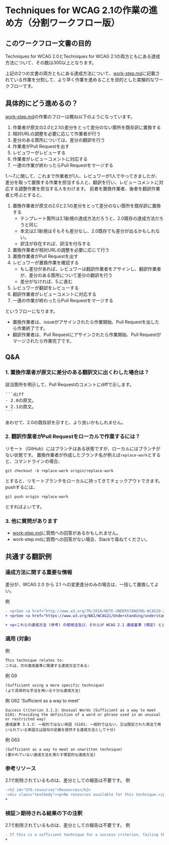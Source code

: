 # Techniques for WCAG 2.1の作業の進め方（分割ワークフロー版）

## このワークフロー文書の目的

Techniques for WCAG 2.0とTechniques for WCAG 2.1の両方ともにある達成方法について、その数は300以上となります。

上記の2つの文書の両方ともにある達成方法について、[work-step.md](work-step.md)に記載されている作業を分割して、より早く作業を進めることを目的とした実験的なワークフローです。

## 具体的にどう進めるの？

[work-step.md](work-step.md)の作業のフローは概ね以下のようになっています。

1. 作業者が原文の2.0と2.1の差分をとって差分のない箇所を既存訳に置換する
2. 相対URLの調整を必要に応じて作業者が行う
3. 差分のある箇所については、差分の翻訳を行う
4. 作業者がPull Requestを出す
5. レビュワーがレビューする
6. 作業者がレビューコメントに対応する
7. 一連の作業が終わったらPull Requestをマージする

1.～7.に関して、これまで作業者が1人、レビュワーが1人でやってきましたが、
差分を取って置換する作業を担当する人と、翻訳を行い、レビューコメントに対応する調整作業を担当する人をわけます。
前者を置換作業者、後者を翻訳作業者と呼ぶとすると、

1. 置換作業者が原文の2.0と2.1の差分をとって差分のない箇所を既存訳に置換する
    - テンプレート箇所は2.1新規の達成方法だろうと、2.0既存の達成方法だろうと同じ
    - 本文は2.1新規はそもそも差分なし、2.0既存でも差分が出るかもしれない。
    - 訳注が存在すれば、訳注を付与する
2. 置換作業者が相対URLの調整を必要に応じて行う
3. 置換作業者がPull Requestを出す
4. レビュワーが置換作業を確認する
    - もし差分があれば、レビュワーは翻訳作業者をアサインし、翻訳作業者が、差分のある箇所について差分の翻訳を行う
    - 差分がなければ、5.に進む
5. レビュワーが翻訳をレビューする
6. 翻訳作業者がレビューコメントに対応する
7. 一連の作業が終わったらPull Requestをマージする

というフローになります。

- 置換作業者は、issueがアサインされたら作業開始、Pull Requestを出したら作業終了です。
- 翻訳作業者は、Pull Requestにアサインされたら作業開始、Pull Requestがマージされたら作業完了です。

## Q&A

### 1. 置換作業者が原文に差分のある翻訳文に出くわした場合は？

該当箇所を明示して、Pull Requestのコメントにdiffで示します。

<pre>
```diff
- 2.0の原文。
+ 2.1の原文。
```
</pre>

あわせて、2.0の既存訳を示すと、より良いかもしれません。


### 2. 翻訳作業者がPull Requestをローカルで作業するには？

リモート（GitHub）にはブランチはある状態ですが、ローカルにはブランチがない状態です。
置換作業者が作成したブランチ名が例えば`replace-work`とすると、コマンドラインの場合、

```
git checkout -b replace-work origin/replace-work
```

とすると、リモートブランチをローカルに持ってきてチェックアウトできます。pushするには、

```
git push origin replace-work
```

とすればよいです。


### 3. 他に質問があります

- [work-step.md](work-step.md)に質問への回答があるかもしれません。
- work-step.mdに質問への回答がない場合、Slackで尋ねてください。


## 共通する翻訳例
### 達成方法に関する重要な情報
差分が、WCAG 2.0 から 2.1 への変更差分のみの場合は、一括して置換してよい。

例
```diff
- <p>See <a href="http://www.w3.org/TR/2016/NOTE-UNDERSTANDING-WCAG20-20161007/understanding-techniques.html">Understanding Techniques for WCAG Success Criteria</a> for important information about the usage of these informative techniques and how they relate to the normative WCAG 2.0 success criteria. The Applicability section explains the scope of the technique, and the presence of techniques for a specific technology does not imply that the technology can be used in all situations to create content that meets WCAG 2.0.</p>
+ <p>See <a href="https://www.w3.org/WAI/WCAG21/Understanding/understanding-techniques">Understanding Techniques for WCAG Success Criteria</a> for important information about the usage of these informative techniques and how they relate to the normative WCAG 2.1 success criteria. The Applicability section explains the scope of the technique, and the presence of techniques for a specific technology does not imply that the technology can be used in all situations to create content that meets WCAG 2.1.</p>
```

```diff
+ <p>これらの達成方法 (参考) の使用法及び、それらが WCAG 2.1 達成基準 (規定) とどのように関係するかに関する重要な情報については、<a href="https://waic.jp/docs/UNDERSTANDING-WCAG20/understanding-techniques.html">WCAG 達成基準の達成方法を理解する</a>を参照のこと。適用 (対象) セクションは、その達成方法の範囲について説明しており、特定の技術に関する達成方法があるからといって、WCAG 2.1 を満たすコンテンツを作成する際に、常にその技術が使用可能であるわけではない。</p>
```

### 適用 (対象)

例
```
This technique relates to:
これは、次の達成基準に関連する達成方法である:
```

例 G9
```
(Sufficient using a more specific technique)
(より具体的な手法を用いる十分な達成方法)
```

例 G62 'Sufficient as a way to meet'
```
Success Criterion 3.1.3: Unusual Words (Sufficient as a way to meet G101: Providing the definition of a word or phrase used in an unusual or restricted way)
達成基準 3.1.3: 一般的ではない用語 (G101: 一般的ではない、又は限定された用法で用いられている単語又は語句の定義を提供する達成方法として十分)
```

例 G63
```
(Sufficient as a way to meet an unwritten technique)
(書かれていない達成方法を満たす慣習的な達成方法)
```

### 参考リソース
2.1で削除されているものは、差分としての報告は不要です。
例
```diff
-<h2 id="G76-resources">Resources</h2>
-<div class="textbody"><p>No resources available for this technique.</p></div>
+
```


### 検証＞期待される結果の下の注釈
2.1で削除されているものは、差分としての報告は不要です。
例
```diff
- If this is a sufficient technique for a success criterion, failing this test procedure does not necessarily mean that the success criterion has not been satisfied in some other way, only that this technique has not been successfully implemented and can not be used to claim conformance.
+ 
```
